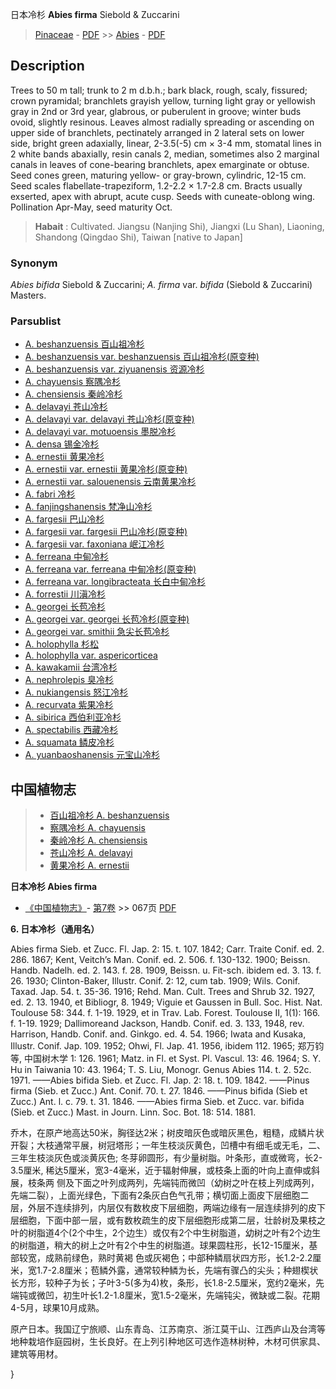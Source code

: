 日本冷杉 **Abies firma** Siebold & Zuccarini

> [Pinaceae](http://www.iplant.cn/info/Pinaceae?t=foc) - [PDF](http://www.iplant.cn/foc/pdf/Pinaceae.pdf) >> [Abies](Abies-冷杉属.md) - [PDF](http://www.iplant.cn/foc/pdf/Abies.pdf)

## Description

Trees to 50 m tall; trunk to 2 m d.b.h.; bark black, rough, scaly, fissured; crown pyramidal; branchlets grayish yellow, turning light gray or yellowish gray in 2nd or 3rd year, glabrous, or puberulent in groove; winter buds ovoid, slightly resinous. Leaves almost radially spreading or ascending on upper side of branchlets, pectinately arranged in 2 lateral sets on lower side, bright green adaxially, linear, 2-3.5(-5) cm ×  3-4 mm, stomatal lines in 2 white bands abaxially, resin canals 2, median, sometimes also 2 marginal canals in leaves of cone-bearing branchlets, apex emarginate or obtuse. Seed cones green, maturing yellow- or gray-brown, cylindric, 12-15 cm. Seed scales flabellate-trapeziform, 1.2-2.2 ×  1.7-2.8 cm. Bracts usually exserted, apex with abrupt, acute cusp. Seeds with cuneate-oblong wing. Pollination Apr-May, seed maturity Oct.

> **Habait** : 
> Cultivated. Jiangsu (Nanjing Shi), Jiangxi (Lu Shan), Liaoning, Shandong (Qingdao Shi), Taiwan [native to Japan]

### Synonym
*Abies bifida* Siebold & Zuccarini; *A. firma* var. *bifida* (Siebold & Zuccarini) Masters.

### Parsublist

* [A.  beshanzuensis  百山祖冷杉](Abies-beshanzuensis-百山祖冷杉.md)
* [A.  beshanzuensis var. beshanzuensis  百山祖冷杉(原变种)](Abies-beshanzuensis-var-beshanzuensis-百山祖冷杉(原变种).md)
* [A.  beshanzuensis var. ziyuanensis  资源冷杉](Abies-beshanzuensis-var-ziyuanensis-资源冷杉.md)
* [A.  chayuensis  察隅冷杉](Abies-chayuensis-察隅冷杉.md)
* [A.  chensiensis  秦岭冷杉](Abies-chensiensis-秦岭冷杉.md)
* [A.  delavayi  苍山冷杉](Abies-delavayi-苍山冷杉.md)
* [A.  delavayi var. delavayi  苍山冷杉(原变种)](Abies-delavayi-var-delavayi-苍山冷杉(原变种).md)
* [A.  delavayi var. motuoensis  墨脱冷杉](Abies-delavayi-var-motuoensis-墨脱冷杉.md)
* [A.  densa  锡金冷杉](Abies-densa-锡金冷杉.md)
* [A.  ernestii  黄果冷杉](Abies-ernestii-黄果冷杉.md)
* [A.  ernestii var. ernestii  黄果冷杉(原变种)](Abies-ernestii-var-ernestii-黄果冷杉(原变种).md)
* [A.  ernestii var. salouenensis  云南黄果冷杉](Abies-ernestii-var-salouenensis-云南黄果冷杉.md)
* [A.  fabri  冷杉](Abies-fabri-冷杉.md)
* [A.  fanjingshanensis  梵净山冷杉](Abies-fanjingshanensis-梵净山冷杉.md)
* [A.  fargesii  巴山冷杉](Abies-fargesii-巴山冷杉.md)
* [A.  fargesii var. fargesii  巴山冷杉(原变种)](Abies-fargesii-var-fargesii-巴山冷杉(原变种).md)
* [A.  fargesii var. faxoniana  岷江冷杉](Abies-fargesii-var-faxoniana-岷江冷杉.md)
* [A.  ferreana  中甸冷杉](Abies-ferreana-中甸冷杉.md)
* [A.  ferreana var. ferreana  中甸冷杉(原变种)](Abies-ferreana-var-ferreana-中甸冷杉(原变种).md)
* [A.  ferreana var. longibracteata  长白中甸冷杉](Abies-ferreana-var-longibracteata-长白中甸冷杉.md)
* [A.  forrestii  川滇冷杉](Abies-forrestii-川滇冷杉.md)
* [A.  georgei  长苞冷杉](Abies-georgei-长苞冷杉.md)
* [A.  georgei var. georgei  长苞冷杉(原变种)](Abies-georgei-var-georgei-长苞冷杉(原变种).md)
* [A.  georgei var. smithii  急尖长苞冷杉](Abies-georgei-var-smithii-急尖长苞冷杉.md)
* [A.  holophylla  杉松](Abies-holophylla-杉松.md)
* [A.  holophylla var. aspericorticea  ](Abies-holophylla-var-aspericorticea-紫茎杉松.md)
* [A.  kawakamii  台湾冷杉](Abies-kawakamii-台湾冷杉.md)
* [A.  nephrolepis  臭冷杉](Abies-nephrolepis-臭冷杉.md)
* [A.  nukiangensis  怒江冷杉](Abies-nukiangensis-怒江冷杉.md)
* [A.  recurvata  紫果冷杉](Abies-recurvata-紫果冷杉.md)
* [A.  sibirica  西伯利亚冷杉](Abies-sibirica-西伯利亚冷杉.md)
* [A.  spectabilis  西藏冷杉](Abies-spectabilis-西藏冷杉.md)
* [A.  squamata  鳞皮冷杉](Abies-squamata-鳞皮冷杉.md)
* [A.  yuanbaoshanensis  元宝山冷杉](Abies-yuanbaoshanensis-元宝山冷杉.md)

## 中国植物志

> * [百山祖冷杉  A.  beshanzuensis](Abies-beshanzuensis-百山祖冷杉.md)
> * [察隅冷杉  A.  chayuensis](Abies-chayuensis-察隅冷杉.md)
> * [秦岭冷杉  A.  chensiensis](Abies-chensiensis-秦岭冷杉.md)
> * [苍山冷杉  A.  delavayi](Abies-delavayi-苍山冷杉.md)
> * [黄果冷杉  A.  ernestii](Abies-ernestii-黄果冷杉.md)

**日本冷杉 Abies firma**

* [《中国植物志》](http://www.iplant.cn/frps)- [第7卷](http://www.iplant.cn/frps/vol/7) >> 067页 [PDF](http://www.iplant.cn/frps/pdf/7/067a.pdf)

**6. 日本冷杉（通用名）**

Abies firma Sieb. et Zucc. Fl. Jap. 2: 15. t. 107. 1842; Carr. Traite Conif. ed. 2. 286. 1867; Kent, Veitch’s Man. Conif. ed. 2. 506. f. 130-132. 1900; Beissn. Handb. Nadelh. ed. 2. 143. f. 28. 1909, Beissn. u. Fit-sch. ibidem ed. 3. 13. f. 26. 1930; Clinton-Baker, Illustr. Conif. 2: 12, cum tab. 1909; Wils. Conif. Taxad. Jap. 54. t. 35-36. 1916; Rehd. Man. Cult. Trees and Shrub 32. 1927, ed. 2. 13. 1940, et Bibliogr, 8. 1949; Viguie et Gaussen in Bull. Soc. Hist. Nat. Toulouse 58: 344. f. 1-19. 1929, et in Trav. Lab. Forest. Toulouse Ⅱ, 1(1): 166. f. 1-19. 1929; Dallimoreand Jackson, Handb. Conif. ed. 3. 133, 1948, rev. Harrison, Handb. Conif. and. Ginkgo. ed. 4. 54. 1966; Iwata and Kusaka, Illustr. Conif. Jap. 109. 1952; Ohwi, Fl. Jap. 41. 1956, ibidem 112. 1965; 郑万钧等, 中国树木学 1: 126. 1961; Matz. in Fl. et Syst. Pl. Vascul. 13: 46. 1964; S. Y. Hu in Taiwania 10: 43. 1964; T. S. Liu, Monogr. Genus Abies 114. t. 2. 52c. 1971. ——Abies bifida Sieb. et Zucc. Fl. Jap. 2: 18. t. 109. 1842. ——Pinus firma (Sieb. et Zucc.) Ant. Conif. 70. t. 27. 1846. ——Pinus bifida (Sieb et Zucc.) Ant. l. c. 79. t. 31. 1846. ——Abies firma Sieb. et Zucc. var. bifida (Sieb. et Zucc.) Mast. in Journ. Linn. Soc. Bot. 18: 514. 1881.

乔木，在原产地高达50米，胸径达2米；树皮暗灰色或暗灰黑色，粗糙，成鳞片状开裂；大枝通常平展，树冠塔形；一年生枝淡灰黄色，凹槽中有细毛或无毛，二、三年生枝淡灰色或淡黄灰色; 冬芽卵圆形，有少量树脂。叶条形，直或微弯，长2-3.5厘米, 稀达5厘米，宽3-4毫米，近于辐射伸展，或枝条上面的叶向上直伸或斜展，枝条两 侧及下面之叶列成两列，先端钝而微凹（幼树之叶在枝上列成两列，先端二裂），上面光绿色，下面有2条灰白色气孔带；横切面上面皮下层细胞二层，外层不连续排列，内层仅有数枚皮下层细胞，两端边缘有一层连续排列的皮下层细胞，下面中部一层，或有数枚疏生的皮下层细胞形成第二层，壮龄树及果枝之叶的树脂道4个(2个中生，2个边生）或仅有2个中生树脂道，幼树之叶有2个边生的树脂道，稍大的树上之叶有2个中生的树脂道。球果圆柱形，长12-15厘米，基部较宽，成熟前绿色，熟时黄褐 色或灰褐色；中部种鳞扇状四方形，长1.2-2.2厘米，宽1.7-2.8厘米；苞鳞外露，通常较种鳞为长，先端有骤凸的尖头；种翅楔状长方形，较种子为长；子叶3-5(多为4)枚，条形，长1.8-2.5厘米，宽约2毫米，先端钝或微凹，初生叶长1.2-1.8厘米，宽1.5-2毫米，先端钝尖，微缺或二裂。花期4-5月，球果10月成熟。

原产日本。我国辽宁旅顺、山东青岛、江苏南京、浙江莫干山、江西庐山及台湾等地种栽培作庭园树，生长良好。在上列引种地区可选作造林树种，木材可供家具、建筑等用材。

}